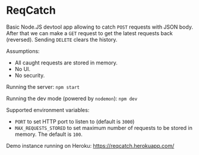 # ReqCatch

Basic Node.JS devtool app allowing to catch `POST` requests with JSON body. After that we can make a `GET` request to get 
the latest requests back (reversed). Sending `DELETE` clears the history.

Assumptions:
 - All caught requests are stored in memory.
 - No UI.
 - No security.

Running the server: `npm start`

Running the dev mode (powered by `nodemon`): `npm dev`

Supported environment variables:
 - `PORT` to set HTTP port to listen to (default is `3000`)
 - `MAX_REQUESTS_STORED` to set maximum number of requests to be stored in memory. The default is `100`.

Demo instance running on Heroku: https://reqcatch.herokuapp.com/
